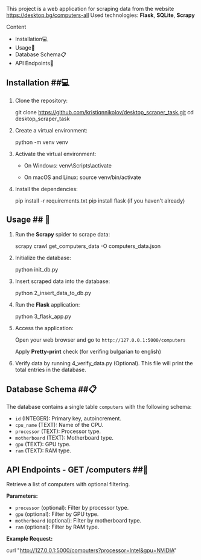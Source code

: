This project is a web application for scraping data from the website https://desktop.bg/computers-all
Used technologies: **Flask**, **SQLite**, **Scrapy**
                   
Content
- Installation💻
- Usage🚀
- Database Schema📋
- API Endpoints📡

## Installation ##💻

1. Clone the repository:

    git clone https://github.com/kristiqnnikolov/desktop_scraper_task.git
    cd desktop_scraper_task

2. Create a virtual environment:

    python -m venv venv

3. Activate the virtual environment:

    - On Windows:
      venv\Scripts\activate

    - On macOS and Linux:
      source venv/bin/activate

4. Install the dependencies:

    pip install -r requirements.txt
    pip install flask (if you haven't already)

## Usage ## 🚀

1. Run the **Scrapy** spider to scrape data:

    scrapy crawl get_computers_data -O computers_data.json

2. Initialize the database:

    python init_db.py

3. Insert scraped data into the database:

    python 2_insert_data_to_db.py

4. Run the **Flask** application:

    python 3_flask_app.py
   
6. Access the application:

   Open your web browser and go to `http://127.0.0.1:5000/computers`
   
   Apply **Pretty-print** check (for verifing bulgarian to english)

7. Verify data by running 4_verify_data.py (Optional).
   This file will print the total entries in the database.

   
## Database Schema ##📋

The database contains a single table `computers` with the following schema:

- `id` (INTEGER): Primary key, autoincrement.
- `cpu_name` (TEXT): Name of the CPU.
- `processor` (TEXT): Processor type.
- `motherboard` (TEXT): Motherboard type.
- `gpu` (TEXT): GPU type.
- `ram` (TEXT): RAM type.

## API Endpoints - GET /computers ##📡

Retrieve a list of computers with optional filtering.

**Parameters:**

- `processor` (optional): Filter by processor type.
- `gpu` (optional): Filter by GPU type.
- `motherboard` (optional): Filter by motherboard type.
- `ram` (optional): Filter by RAM type.

**Example Request:**

curl "http://127.0.0.1:5000/computers?processor=Intel&gpu=NVIDIA"







